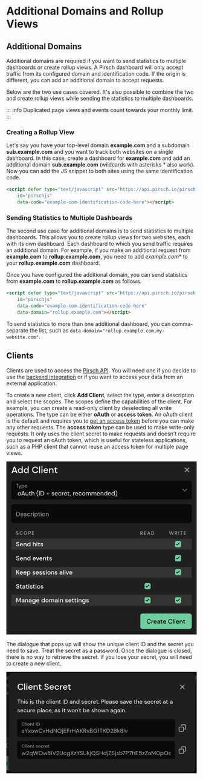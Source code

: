 # Additional Domains and Rollup Views

## Additional Domains

Additional domains are required if you want to send statistics to multiple dashboards or create rollup views. A Pirsch dashboard will only accept traffic from its configured domain and identification code. If the origin is different, you can add an additional domain to accept requests.

Below are the two use cases covered. It's also possible to combine the two and create rollup views while sending the statistics to multiple dashboards.

::: info
Duplicated page views and events count towards your monthly limit.
:::

### Creating a Rollup View

Let's say you have your top-level domain **example.com** and a subdomain **sub.example.com** and you want to track both websites on a single dashboard. In this case, create a dashboard for **example.com** and add an additional domain **sub.example.com** (wildcards with asterisks * also work). Now you can add the JS snippet to both sites using the same identification code.

```html
<script defer type="text/javascript" src="https://api.pirsch.io/pirsch.js" 
    id="pirschjs" 
    data-code="example-com-identification-code-here"></script>
```

### Sending Statistics to Multiple Dashboards

The second use case for additional domains is to send statistics to multiple dashboards. This allows you to create rollup views for two websites, each with its own dashboard. Each dashboard to which you send traffic requires an additional domain. For example, if you make an additional request from **example.com** to **rollup.example.com**, you need to add *example.com** to your **rollup.example.com** dashboard.

Once you have configured the additional domain, you can send statistics from **example.com** to **rollup.example.com** as follows.

```html
<script defer type="text/javascript" src="https://api.pirsch.io/pirsch.js" 
    id="pirschjs" 
    data-code="example-com-identification-code-here"
    data-domain="rollup.example.com"></script>
```

To send statistics to more than one additional dashboard, you can comma-separate the list, such as `data-domain="rollup.example.com,my-website.com"`.

## Clients

Clients are used to access the [Pirsch API](/api-sdks/api). You will need one if you decide to use the [backend integration](/get-started/backend-integration) or if you want to access your data from an external application.

To create a new client, click **Add Client**, select the type, enter a description and select the scopes. The scopes define the capabilities of the client. For example, you can create a read-only client by deselecting all write operations. The type can be either **oAuth** or **access token**. An oAuth client is the default and requires you to [get an access token](/api-sdks/api#getting-an-access-token) before you can make any other requests. The **access token** type can be used to make write-only requests. It only uses the client secret to make requests and doesn't require you to request an oAuth token, which is useful for stateless applications, such as a PHP client that cannot reuse an access token for multiple page views.

![Clients](../static/advanced/create-client.png)

The dialogue that pops up will show the unique client ID and the secret you need to save. Treat the secret as a password. Once the dialogue is closed, there is no way to retrieve the secret. If you lose your secret, you will need to create a new client.

![Clients](../static/advanced/settings-client.png)
